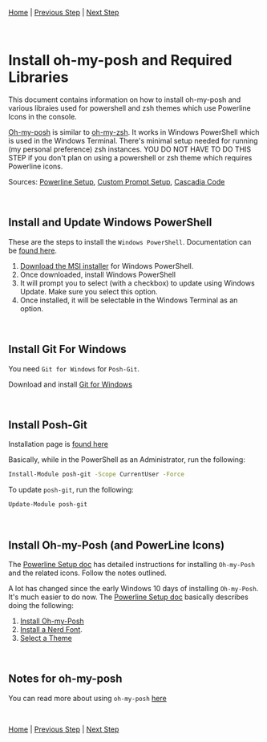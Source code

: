 [Home](README.md) | [Previous Step](install-windows-terminal.md) | [Next Step](configure-windows-terminal.md)

<br/>

# Install oh-my-posh and Required Libraries

This document contains information on how to install oh-my-posh and various libraies used for powershell and zsh themes which use Powerline Icons in the console.

[Oh-my-posh](https://ohmyposh.dev/) is similar to [oh-my-zsh](https://ohmyz.sh/). It works in Windows PowerShell which is used in the Windows Terminal. There's minimal setup needed for running (my personal preference) zsh instances. YOU DO NOT HAVE TO DO THIS STEP if you don't plan on using a powershell or zsh theme which requires Powerline icons.

Sources: [Powerline Setup](https://docs.microsoft.com/en-us/windows/terminal/tutorials/powerline-setup), [Custom Prompt Setup](https://learn.microsoft.com/en-us/windows/terminal/tutorials/custom-prompt-setup), [Cascadia Code](https://github.com/microsoft/cascadia-code)

<br/>

## Install and Update Windows PowerShell

These are the steps to install the `Windows PowerShell`. Documentation can be [found here](https://learn.microsoft.com/en-us/powershell/scripting/install/installing-powershell-on-windows).

1. [Download the MSI installer](https://learn.microsoft.com/en-us/powershell/scripting/install/installing-powershell-on-window) for Windows PowerShell.
2. Once downloaded, install Windows PowerShell
3. It will prompt you to select (with a checkbox) to update using Windows Update. Make sure you select this option.
4. Once installed, it will be selectable in the Windows Terminal as an option.

<br/>

## Install Git For Windows

You need `Git for Windows` for `Posh-Git`.

Download and install [Git for Windows](https://git-scm.com/downloads)

<br/>

## Install Posh-Git

Installation page is [found here](https://github.com/dahlbyk/posh-git#installation)

Basically, while in the PowerShell as an Administrator, run the following:

```sh
Install-Module posh-git -Scope CurrentUser -Force
```

To update `posh-git`, run the following:

```sh
Update-Module posh-git
```

<br/>

## Install Oh-my-Posh (and PowerLine Icons)

The [Powerline Setup doc](https://docs.microsoft.com/en-us/windows/terminal/tutorials/powerline-setup) has detailed instructions for installing `Oh-my-Posh` and the related icons. Follow the notes outlined.

A lot has changed since the early Windows 10 days of installing `Oh-my-Posh`. It's much easier to do now. The [Powerline Setup doc](https://docs.microsoft.com/en-us/windows/terminal/tutorials/powerline-setup) basically describes doing the following:

1. [Install Oh-my-Posh](https://ohmyposh.dev/docs/installation/windows)
2. [Install a Nerd Font](https://ohmyposh.dev/docs/installation/fonts).
3. [Select a Theme](https://ohmyposh.dev/docs/themes)

<br/>

## Notes for oh-my-posh

You can read more about using `oh-my-posh` [here](https://learn.microsoft.com/en-us/windows/terminal/tutorials/custom-prompt-setup#set-up-powerline-in-wsl-ubuntu)

<br/>

[Home](README.md) | [Previous Step](install-windows-terminal.md) | [Next Step](configure-windows-terminal.md)
